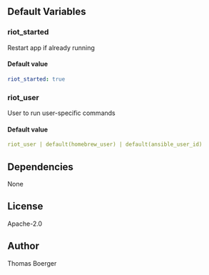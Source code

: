 
## Default Variables

### riot_started

Restart app if already running

#### Default value

```yaml
riot_started: true
```

### riot_user

User to run user-specific commands

#### Default value

```yaml
riot_user | default(homebrew_user) | default(ansible_user_id)
```
## Dependencies

None

## License

Apache-2.0

## Author

Thomas Boerger
